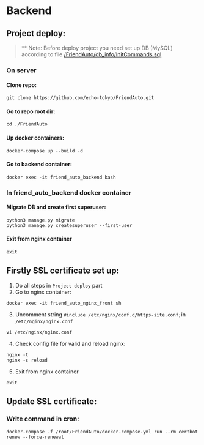 # Backend


## Project deploy:

> ** Note:
> Before deploy project you need set up DB (MySQL) according to file [/FriendAuto/db_info/InitCommands.sql](db_info%2FInitCommands.sql)

### On server

#### Clone repo:
```shell
git clone https://github.com/echo-tokyo/FriendAuto.git
```

#### Go to repo root dir:
```shell
cd ./FriendAuto
```

#### Up docker containers:
```shell
docker-compose up --build -d
```

#### Go to backend container:
```shell
docker exec -it friend_auto_backend bash
```

### In friend_auto_backend docker container

#### Migrate DB and create first superuser:
```shell
python3 manage.py migrate
python3 manage.py createsuperuser --first-user
```

#### Exit from nginx container
```shell
exit
```


## Firstly SSL certificate set up:

1. Do all steps in `Project deploy` part
2. Go to nginx container:

```shell
docker exec -it friend_auto_nginx_front sh
```

3. Uncomment string `#include /etc/nginx/conf.d/https-site.conf;`in `/etc/nginx/nginx.conf`
```shell
vi /etc/nginx/nginx.conf
```

4. Check config file for valid and reload nginx:

```shell
nginx -t
nginx -s reload
```

5. Exit from nginx container

```shell
exit
```


## Update SSL certificate:

### Write command in cron:
```shell
docker-compose -f /root/FriendAuto/docker-compose.yml run --rm certbot renew --force-renewal
```
